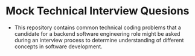 # Mock Technical Interview Quesions

* This repository contains common technical coding problems that a candidate for a backend software engineering role might be asked during an interview process to determine understanding of different concepts in software development.
